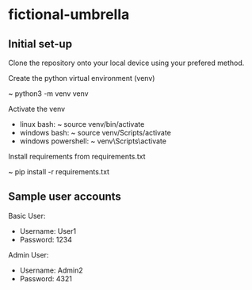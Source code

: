# fictional-umbrella

## Initial set-up

Clone the repository onto your local device using your prefered method.

Create the python virtual environment (venv)

~ python3 -m venv venv

Activate the venv

- linux bash:           ~ source venv/bin/activate
- windows bash:         ~ source venv/Scripts/activate
- windows powershell:   ~ venv\Scripts\activate

Install requirements from requirements.txt

~ pip install -r requirements.txt

## Sample user accounts

Basic User:

 - Username: User1
 - Password: 1234

Admin User:

 - Username: Admin2
 - Password: 4321